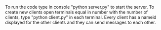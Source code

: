 To run the code type in console "python server.py" to start the server.
To create new clients open terminals equal in number with the number of clients, type "python client.py" in each terminal. 
Every client has a nameid displayed for the other clients and they can send messages to each other.